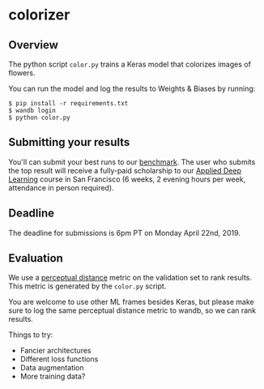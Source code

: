 # colorizer

## Overview

The python script `color.py` trains a Keras model that colorizes images of flowers.

You can run the model and log the results to Weights & Biases by running:

```
$ pip install -r requirements.txt
$ wandb login
$ python color.py
```

## Submitting your results

You'll can submit your best runs to our [benchmark](https://app.wandb.ai/wandb/colorizer-applied-dl/benchmark). The user who submits the top result will receive a fully-paid scholarship to our [Applied Deep Learning](https://www.wandb.com/applied-deep-learning) course in San Francisco (6 weeks, 2 evening hours per week, attendance in person required).

## Deadline

The deadline for submissions is 6pm PT on Monday April 22nd, 2019.


## Evaluation

We use a [perceptual distance](https://www.compuphase.com/cmetric.htm) metric on the validation set to rank results. This metric is generated by the `color.py` script.

You are welcome to use other ML frames besides Keras, but please make sure to log the same perceptual distance metric to wandb, so we can rank results.

Things to try:

- Fancier architectures
- Different loss functions
- Data augmentation
- More training data?
